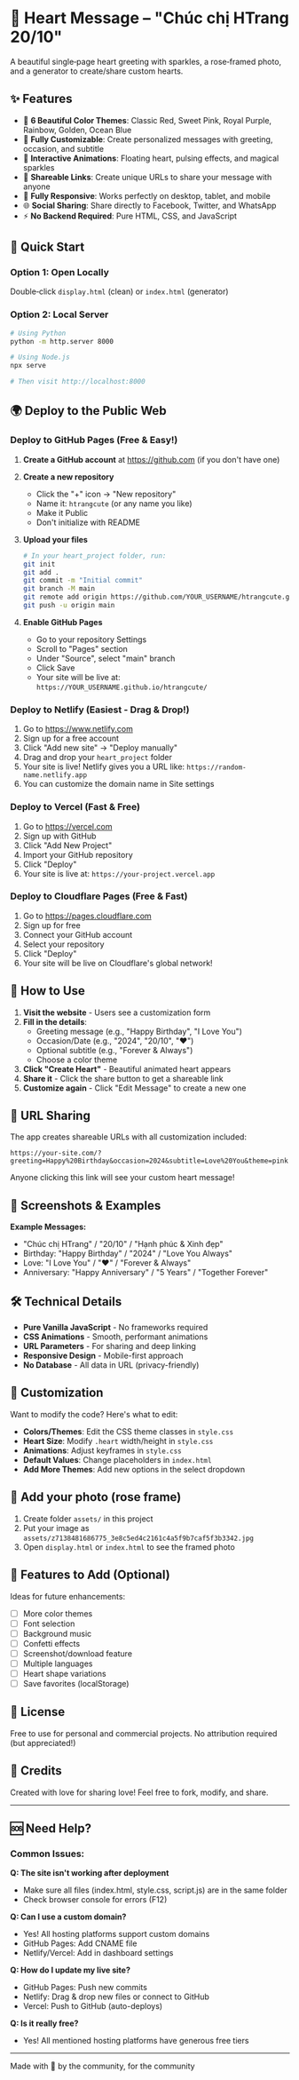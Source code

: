 # 💝 Heart Message – "Chúc chị HTrang 20/10"

A beautiful single‑page heart greeting with sparkles, a rose‑framed photo, and a generator to create/share custom hearts.

## ✨ Features

- 🎨 **6 Beautiful Color Themes**: Classic Red, Sweet Pink, Royal Purple, Rainbow, Golden, Ocean Blue
- 📝 **Fully Customizable**: Create personalized messages with greeting, occasion, and subtitle
- 💫 **Interactive Animations**: Floating heart, pulsing effects, and magical sparkles
- 🔗 **Shareable Links**: Create unique URLs to share your message with anyone
- 📱 **Fully Responsive**: Works perfectly on desktop, tablet, and mobile
- 🌐 **Social Sharing**: Share directly to Facebook, Twitter, and WhatsApp
- ⚡ **No Backend Required**: Pure HTML, CSS, and JavaScript

## 🚀 Quick Start

### Option 1: Open Locally
Double‑click `display.html` (clean) or `index.html` (generator)

### Option 2: Local Server
```bash
# Using Python
python -m http.server 8000

# Using Node.js
npx serve

# Then visit http://localhost:8000
```

## 🌍 Deploy to the Public Web

### Deploy to GitHub Pages (Free & Easy!)

1. **Create a GitHub account** at https://github.com (if you don't have one)

2. **Create a new repository**
   - Click the "+" icon → "New repository"
   - Name it: `htrangcute` (or any name you like)
   - Make it Public
   - Don't initialize with README

3. **Upload your files**
   ```bash
   # In your heart_project folder, run:
   git init
   git add .
   git commit -m "Initial commit"
   git branch -M main
   git remote add origin https://github.com/YOUR_USERNAME/htrangcute.git
   git push -u origin main
   ```

4. **Enable GitHub Pages**
   - Go to your repository Settings
   - Scroll to "Pages" section
   - Under "Source", select "main" branch
   - Click Save
   - Your site will be live at: `https://YOUR_USERNAME.github.io/htrangcute/`

### Deploy to Netlify (Easiest - Drag & Drop!)

1. Go to https://www.netlify.com
2. Sign up for a free account
3. Click "Add new site" → "Deploy manually"
4. Drag and drop your `heart_project` folder
5. Your site is live! Netlify gives you a URL like: `https://random-name.netlify.app`
6. You can customize the domain name in Site settings

### Deploy to Vercel (Fast & Free)

1. Go to https://vercel.com
2. Sign up with GitHub
3. Click "Add New Project"
4. Import your GitHub repository
5. Click "Deploy"
6. Your site is live at: `https://your-project.vercel.app`

### Deploy to Cloudflare Pages (Free & Fast)

1. Go to https://pages.cloudflare.com
2. Sign up for free
3. Connect your GitHub account
4. Select your repository
5. Click "Deploy"
6. Your site will be live on Cloudflare's global network!

## 🎯 How to Use

1. **Visit the website** - Users see a customization form
2. **Fill in the details**:
   - Greeting message (e.g., "Happy Birthday", "I Love You")
   - Occasion/Date (e.g., "2024", "20/10", "❤️")
   - Optional subtitle (e.g., "Forever & Always")
   - Choose a color theme
3. **Click "Create Heart"** - Beautiful animated heart appears
4. **Share it** - Click the share button to get a shareable link
5. **Customize again** - Click "Edit Message" to create a new one

## 🔗 URL Sharing

The app creates shareable URLs with all customization included:
```
https://your-site.com/?greeting=Happy%20Birthday&occasion=2024&subtitle=Love%20You&theme=pink
```

Anyone clicking this link will see your custom heart message!

## 📱 Screenshots & Examples

**Example Messages:**
- "Chúc chị HTrang" / "20/10" / "Hạnh phúc & Xinh đẹp"
- Birthday: "Happy Birthday" / "2024" / "Love You Always"
- Love: "I Love You" / "❤️" / "Forever & Always"
- Anniversary: "Happy Anniversary" / "5 Years" / "Together Forever"

## 🛠️ Technical Details

- **Pure Vanilla JavaScript** - No frameworks required
- **CSS Animations** - Smooth, performant animations
- **URL Parameters** - For sharing and deep linking
- **Responsive Design** - Mobile-first approach
- **No Database** - All data in URL (privacy-friendly)

## 🎨 Customization

Want to modify the code? Here's what to edit:

- **Colors/Themes**: Edit the CSS theme classes in `style.css`
- **Heart Size**: Modify `.heart` width/height in `style.css`
- **Animations**: Adjust keyframes in `style.css`
- **Default Values**: Change placeholders in `index.html`
- **Add More Themes**: Add new options in the select dropdown

## 🌹 Add your photo (rose frame)
1. Create folder `assets/` in this project
2. Put your image as `assets/z7138481686775_3e8c5ed4c2161c4a5f9b7caf5f3b3342.jpg`
3. Open `display.html` or `index.html` to see the framed photo

## 🌟 Features to Add (Optional)

Ideas for future enhancements:
- [ ] More color themes
- [ ] Font selection
- [ ] Background music
- [ ] Confetti effects
- [ ] Screenshot/download feature
- [ ] Multiple languages
- [ ] Heart shape variations
- [ ] Save favorites (localStorage)

## 📄 License

Free to use for personal and commercial projects. No attribution required (but appreciated!)

## 💖 Credits

Created with love for sharing love! Feel free to fork, modify, and share.

---

## 🆘 Need Help?

### Common Issues:

**Q: The site isn't working after deployment**
- Make sure all files (index.html, style.css, script.js) are in the same folder
- Check browser console for errors (F12)

**Q: Can I use a custom domain?**
- Yes! All hosting platforms support custom domains
- GitHub Pages: Add CNAME file
- Netlify/Vercel: Add in dashboard settings

**Q: How do I update my live site?**
- GitHub Pages: Push new commits
- Netlify: Drag & drop new files or connect to GitHub
- Vercel: Push to GitHub (auto-deploys)

**Q: Is it really free?**
- Yes! All mentioned hosting platforms have generous free tiers

---

Made with 💝 by the community, for the community
